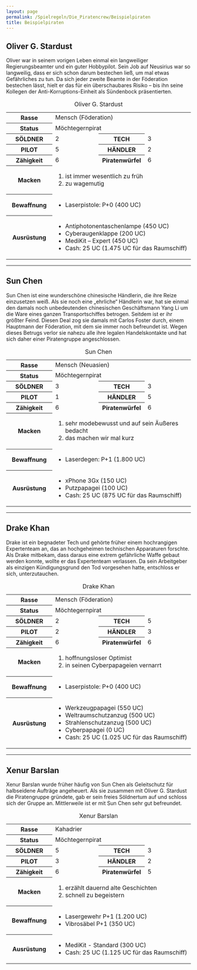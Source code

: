 ```yaml
---
layout: page
permalink: /Spielregeln/Die_Piratencrew/Beispielpiraten
title: Beispielpiraten
---
```


## Oliver G. Stardust

Oliver war in seinem vorigen Leben einmal ein langweiliger Regierungsbeamter und ein guter Hobbypilot. Sein Job auf Neusirius war so langweilig, dass er sich schon darum bestechen ließ, um mal etwas Gefährliches zu tun. Da sich jeder zweite Beamte in der Föderation bestechen lässt, hielt er das für ein überschaubares Risiko – bis ihn seine Kollegen der Anti-Korruptions-Einheit als Sündenbock präsentierten.

<table>
  <caption>Oliver G. Stardust</caption>
  <colgroup>
    <col span="1" style="width: 25%;">
    <col span="1" style="width: 25%;">
    <col span="1" style="width: 25%;">
    <col span="1" style="width: 25%;">
  </colgroup>
  <tbody>
    <tr><th>Rasse</th><td colspan="3">Mensch (Föderation)</td></tr>
    <tr><th>Status</th><td colspan="3">Möchtegernpirat</td></tr>
    <tr><th>SÖLDNER</th><td>2</td><th>TECH</th><td>3</td></tr>
    <tr><th>PILOT</th><td>5</td><th>HÄNDLER</th><td>2</td></tr>
    <tr><th>Zähigkeit</th><td>6</td><th>Piratenwürfel</th><td>6</td></tr>
    <tr><th>Macken</th>
      <td colspan="3">
        <ol>
          <li>ist immer wesentlich zu früh</li>
          <li>zu wagemutig</li>
        </ol>
      </td>
    </tr>
    <tr><th>Bewaffnung</th>
      <td colspan="3">
        <ul>
          <li>Laserpistole: P+0 (400 UC)</li>
        </ul>
      </td>
    </tr>
    <tr><th>Ausrüstung</th>
      <td colspan="3">
        <ul>
          <li>Antiphotonentaschenlampe (450 UC)</li>
          <li>Cyberaugenklappe (200 UC)</li>
          <li>MediKit – Expert (450 UC)</li>
          <li>Cash: 25 UC (1.475 UC für das Raumschiff)</li>
        </ul>
      </td>
    </tr>
  </tbody>
</table>

***

## Sun Chen

Sun Chen ist eine wunderschöne chinesische Händlerin, die ihre Reize einzusetzen weiß. Als sie noch eine „ehrliche“ Händlerin war, hat sie einmal den damals noch unbedeutenden chinesischen Geschäftsmann Yang Li um die Ware eines ganzen Transportschiffes betrogen. Seitdem ist er ihr größter Feind. Diesen Deal zog sie damals mit Carlos Foster durch, einem Hauptmann der Föderation, mit dem sie immer noch befreundet ist. Wegen dieses Betrugs verlor sie nahezu alle ihre legalen Handelskontakte und hat sich daher einer Piratengruppe angeschlossen.

<table>
  <caption>Sun Chen</caption>
  <colgroup>
    <col span="1" style="width: 25%;">
    <col span="1" style="width: 25%;">
    <col span="1" style="width: 25%;">
    <col span="1" style="width: 25%;">
  </colgroup>
  <tbody>
    <tr><th>Rasse</th><td colspan="3">Mensch (Neuasien)</td></tr>
    <tr><th>Status</th><td colspan="3">Möchtegernpirat</td></tr>
    <tr><th>SÖLDNER</th><td>3</td><th>TECH</th><td>3</td></tr>
    <tr><th>PILOT</th><td>1</td><th>HÄNDLER</th><td>5</td></tr>
    <tr><th>Zähigkeit</th><td>6</td><th>Piratenwürfel</th><td>6</td></tr>
    <tr><th>Macken</th>
      <td colspan="3">
        <ol>
          <li>sehr modebewusst und auf sein Äußeres bedacht</li>
          <li>das machen wir mal kurz</li>
        </ol>
      </td>
    </tr>
    <tr><th>Bewaffnung</th>
      <td colspan="3">
        <ul>
          <li>Laserdegen: P+1 (1.800 UC)</li>
        </ul>
      </td>
    </tr>
    <tr><th>Ausrüstung</th>
      <td colspan="3">
        <ul>
          <li>xPhone 3Gx (150 UC)</li>
          <li>Putzpapagei (100 UC)</li>
          <li>Cash: 25 UC (875 UC für das Raumschiff)</li>
        </ul>
      </td>
    </tr>
  </tbody>
</table>

***

## Drake Khan

Drake ist ein begnadeter Tech und gehörte früher einem hochrangigen Expertenteam an, das an hochgeheimen technischen Apparaturen forschte. Als Drake mitbekam, dass daraus eine extrem gefährliche Waffe gebaut werden konnte, wollte er das Expertenteam verlassen. Da sein Arbeitgeber als einzigen Kündigungsgrund den Tod vorgesehen hatte, entschloss er sich, unterzutauchen.

<table>
  <caption>Drake Khan</caption>
  <colgroup>
    <col span="1" style="width: 25%;">
    <col span="1" style="width: 25%;">
    <col span="1" style="width: 25%;">
    <col span="1" style="width: 25%;">
  </colgroup>
  <tbody>
    <tr><th>Rasse</th><td colspan="3">Mensch (Föderation)</td></tr>
    <tr><th>Status</th><td colspan="3">Möchtegernpirat</td></tr>
    <tr><th>SÖLDNER</th><td>2</td><th>TECH</th><td>5</td></tr>
    <tr><th>PILOT</th><td>2</td><th>HÄNDLER</th><td>3</td></tr>
    <tr><th>Zähigkeit</th><td>6</td><th>Piratenwürfel</th><td>6</td></tr>
    <tr><th>Macken</th>
      <td colspan="3">
        <ol>
          <li>hoffnungsloser Optimist</li>
          <li>in seinen Cyberpapageien vernarrt</li>
        </ol>
      </td>
    </tr>
    <tr><th>Bewaffnung</th>
      <td colspan="3">
        <ul>
          <li>Laserpistole: P+0 (400 UC)</li>
        </ul>
      </td>
    </tr>
    <tr><th>Ausrüstung</th>
      <td colspan="3">
        <ul>
          <li>Werkzeugpapagei (550 UC)</li>
          <li>Weltraumschutzanzug (500 UC)</li>
          <li>Strahlenschutzanzug (500 UC)</li>
          <li>Cyberpapagei (0 UC)</li>
          <li>Cash: 25 UC (1.025 UC für das Raumschiff)</li>
        </ul>
      </td>
    </tr>
  </tbody>
</table>

***

## Xenur Barslan

Xenur Barslan wurde früher häufig von Sun Chen als Geleitschutz für halbseidene Aufträge angeheuert. Als sie zusammen mit Oliver G. Stardust die Piratengruppe gründete, gab er sein freies Söldnertum auf und schloss sich der Gruppe an. Mittlerweile ist er mit Sun Chen sehr gut befreundet.

<table>
  <caption>Xenur Barslan</caption>
  <colgroup>
    <col span="1" style="width: 25%;">
    <col span="1" style="width: 25%;">
    <col span="1" style="width: 25%;">
    <col span="1" style="width: 25%;">
  </colgroup>
  <tbody>
    <tr><th>Rasse</th><td colspan="3">Kahadrier</td></tr>
    <tr><th>Status</th><td colspan="3">Möchtegernpirat</td></tr>
    <tr><th>SÖLDNER</th><td>5</td><th>TECH</th><td>3</td></tr>
    <tr><th>PILOT</th><td>3</td><th>HÄNDLER</th><td>2</td></tr>
    <tr><th>Zähigkeit</th><td>6</td><th>Piratenwürfel</th><td>5</td></tr>
    <tr><th>Macken</th>
      <td colspan="3">
        <ol>
          <li>erzählt dauernd alte Geschichten</li>
          <li>schnell zu begeistern</li>
        </ol>
      </td>
    </tr>
    <tr><th>Bewaffnung</th>
      <td colspan="3">
        <ul>
          <li>Lasergewehr P+1 (1.200 UC)</li>
          <li>Vibrosäbel P+1 (350 UC)</li>
        </ul>
      </td>
    </tr>
    <tr><th>Ausrüstung</th>
      <td colspan="3">
        <ul>
          <li>MediKit - Standard (300 UC)</li>
          <li>Cash: 25 UC (1.125 UC für das Raumschiff)</li>
        </ul>
      </td>
    </tr>
  </tbody>
</table>
